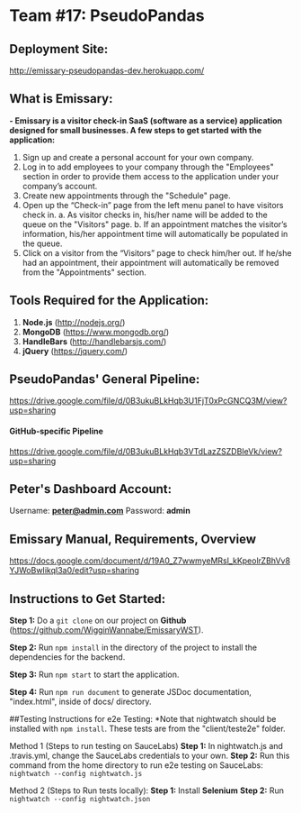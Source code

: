 # Team #17: PseudoPandas


## Deployment Site: 
http://emissary-pseudopandas-dev.herokuapp.com/


## What is Emissary:
**-	Emissary is a visitor check-in SaaS (software as a service) application designed for small businesses. A few steps to get started with the application:**
1.	Sign up and create a personal account for your own company.
2.	Log in to add employees to your company through the "Employees" section in order to provide them access to the application under your company’s account.
3.	Create new appointments through the "Schedule" page.
4.	Open up the “Check-in” page from the left menu panel to have visitors check in.
  a.	As visitor checks in, his/her name will be added to the queue on the "Visitors" page.
  b.	If an appointment matches the visitor’s information, his/her appointment time will automatically be populated in the queue.
5.	Click on a visitor from the “Visitors” page to check him/her out. If he/she had an appointment, their appointment will automatically be removed from the "Appointments" section.


## Tools Required for the Application:
1. **Node.js** (http://nodejs.org/)
2. **MongoDB** (https://www.mongodb.org/)
3. **HandleBars** (http://handlebarsjs.com/)
4. **jQuery** (https://jquery.com/)


## PseudoPandas' General Pipeline:
https://drive.google.com/file/d/0B3ukuBLkHqb3U1FjT0xPcGNCQ3M/view?usp=sharing

#### GitHub-specific Pipeline
https://drive.google.com/file/d/0B3ukuBLkHqb3VTdLazZSZDBIeVk/view?usp=sharing


## Peter's Dashboard Account:
Username: **peter@admin.com**
Password: **admin**


## Emissary Manual, Requirements, Overview
https://docs.google.com/document/d/19A0_Z7wwmyeMRsl_kKpeolrZBhVv8YJWoBwIikqI3a0/edit?usp=sharing


## Instructions to Get Started:
**Step 1:** Do a `git clone` on our project on **Github** (https://github.com/WigginWannabe/EmissaryWST).

**Step 2:** Run `npm install` in the directory of the project to install the dependencies for the backend.

**Step 3:** Run `npm start` to start the application.

**Step 4:** Run `npm run document` to generate JSDoc documentation, "index.html", inside of docs/ directory.


##Testing Instructions for e2e Testing:
*Note that nightwatch should be installed with `npm install`. These tests are from the "client/teste2e" folder.

Method 1 (Steps to run testing on SauceLabs)
**Step 1:** In nightwatch.js and .travis.yml, change the SauceLabs credentials to your own.
**Step 2:** Run this command from the home directory to run e2e testing on SauceLabs: `nightwatch --config nightwatch.js`

Method 2 (Steps to Run tests locally):
**Step 1:** Install **Selenium**
**Step 2:** Run `nightwatch --config nightwatch.json`
 
